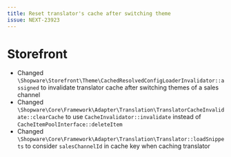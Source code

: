 ```yaml
---
title: Reset translator's cache after switching theme
issue: NEXT-23923
---
```

# Storefront
* Changed `\Shopware\Storefront\Theme\CachedResolvedConfigLoaderInvalidator::assigned` to invalidate translator cache after switching themes of a sales channel
* Changed `\Shopware\Core\Framework\Adapter\Translation\TranslatorCacheInvalidate::clearCache` to use `CacheInvalidator::invalidate` instead of `CacheItemPoolInterface::deleteItem`
* Changed `\Shopware\Core\Framework\Adapter\Translation\Translator::loadSnippets` to consider `salesChannelId` in cache key when caching translator
